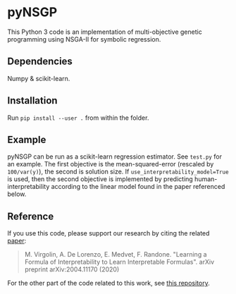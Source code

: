# pyNSGP
This Python 3 code is an implementation of multi-objective genetic programming using NSGA-II for symbolic regression.

## Dependencies
Numpy & scikit-learn.

## Installation
Run `pip install --user .` from within the folder.

## Example 
pyNSGP can be run as a scikit-learn regression estimator. See `test.py` for an example. 
The first objective is the mean-squared-error (rescaled by `100/var(y)`), the second is solution size. If `use_interpretability_model=True` is used, then the second objective is implemented by predicting human-interpretability according to the linear model found in the paper referenced below.

## Reference
If you use this code, please support our research by citing the related [paper](https://arxiv.org/abs/2004.11170):
> M. Virgolin, A. De Lorenzo, E. Medvet, F. Randone. "Learning a Formula of Interpretability to Learn Interpretable Formulas". arXiv preprint arXiv:2004.11170 (2020)

For the other part of the code related to this work, see [this repository](https://github.com/MaLeLabTs/GPFormulasInterpretability). 
